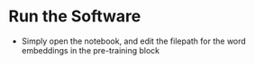 # Run the Software

- Simply open the notebook, and edit the filepath for the word embeddings in the pre-training block
